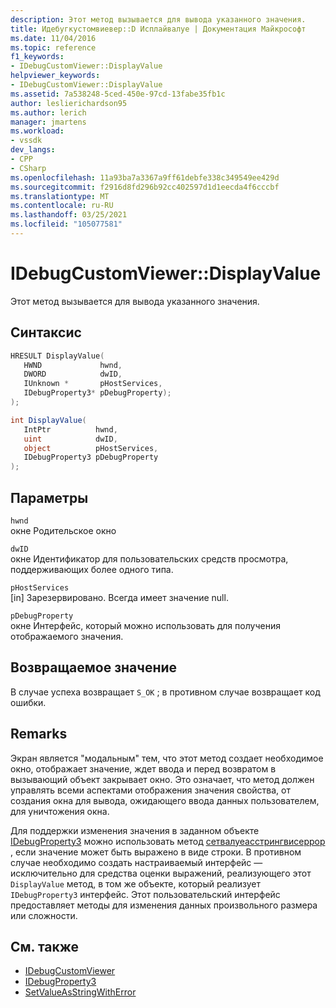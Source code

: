 ```yaml
---
description: Этот метод вызывается для вывода указанного значения.
title: Идебугкустомвиевер::D Исплайвалуе | Документация Майкрософт
ms.date: 11/04/2016
ms.topic: reference
f1_keywords:
- IDebugCustomViewer::DisplayValue
helpviewer_keywords:
- IDebugCustomViewer::DisplayValue
ms.assetid: 7a538248-5ced-450e-97cd-13fabe35fb1c
author: leslierichardson95
ms.author: lerich
manager: jmartens
ms.workload:
- vssdk
dev_langs:
- CPP
- CSharp
ms.openlocfilehash: 11a93ba7a3367a9ff61debfe338c349549ee429d
ms.sourcegitcommit: f2916d8fd296b92cc402597d1d1eecda4f6cccbf
ms.translationtype: MT
ms.contentlocale: ru-RU
ms.lasthandoff: 03/25/2021
ms.locfileid: "105077581"
---
```

# <a name="idebugcustomviewerdisplayvalue"></a>IDebugCustomViewer::DisplayValue
Этот метод вызывается для вывода указанного значения.

## <a name="syntax"></a>Синтаксис

```cpp
HRESULT DisplayValue(
   HWND             hwnd,
   DWORD            dwID,
   IUnknown *       pHostServices,
   IDebugProperty3* pDebugProperty);
);
```

```csharp
int DisplayValue(
   IntPtr          hwnd,
   uint            dwID,
   object          pHostServices,
   IDebugProperty3 pDebugProperty
);
```

## <a name="parameters"></a>Параметры
`hwnd`\
окне Родительское окно

`dwID`\
окне Идентификатор для пользовательских средств просмотра, поддерживающих более одного типа.

`pHostServices`\
[in] Зарезервировано. Всегда имеет значение null.

`pDebugProperty`\
окне Интерфейс, который можно использовать для получения отображаемого значения.

## <a name="return-value"></a>Возвращаемое значение
 В случае успеха возвращает `S_OK` ; в противном случае возвращает код ошибки.

## <a name="remarks"></a>Remarks
 Экран является "модальным" тем, что этот метод создает необходимое окно, отображает значение, ждет ввода и перед возвратом в вызывающий объект закрывает окно. Это означает, что метод должен управлять всеми аспектами отображения значения свойства, от создания окна для вывода, ожидающего ввода данных пользователем, для уничтожения окна.

 Для поддержки изменения значения в заданном объекте [IDebugProperty3](../../../extensibility/debugger/reference/idebugproperty3.md) можно использовать метод [сетвалуеасстрингвисеррор](../../../extensibility/debugger/reference/idebugproperty3-setvalueasstringwitherror.md) , если значение может быть выражено в виде строки. В противном случае необходимо создать настраиваемый интерфейс — исключительно для средства оценки выражений, реализующего этот `DisplayValue` метод, в том же объекте, который реализует `IDebugProperty3` интерфейс. Этот пользовательский интерфейс предоставляет методы для изменения данных произвольного размера или сложности.

## <a name="see-also"></a>См. также
- [IDebugCustomViewer](../../../extensibility/debugger/reference/idebugcustomviewer.md)
- [IDebugProperty3](../../../extensibility/debugger/reference/idebugproperty3.md)
- [SetValueAsStringWithError](../../../extensibility/debugger/reference/idebugproperty3-setvalueasstringwitherror.md)
